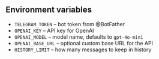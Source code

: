 ## Environment variables

- `TELEGRAM_TOKEN` – bot token from @BotFather
- `OPENAI_KEY` – API key for OpenAI
- `OPENAI_MODEL` – model name, defaults to `gpt-4o-mini`
- `OPENAI_BASE_URL` – optional custom base URL for the API
- `HISTORY_LIMIT` – how many messages to keep in history
